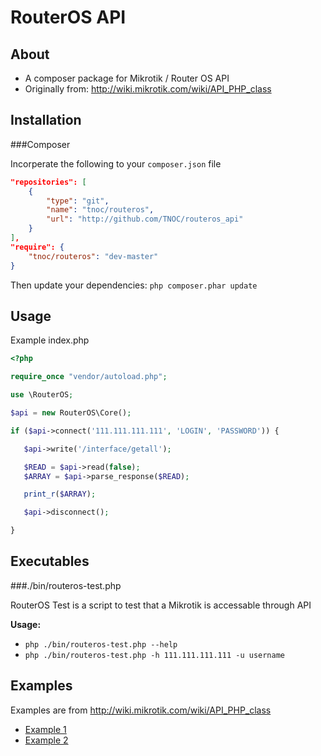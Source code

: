 RouterOS API
============

About
-----
- A composer package for Mikrotik / Router OS API
- Originally from: http://wiki.mikrotik.com/wiki/API_PHP_class

Installation
-----

###Composer

Incorperate the following to your `composer.json` file
```json
"repositories": [
    {
        "type": "git",
        "name": "tnoc/routeros",
        "url": "http://github.com/TNOC/routeros_api"
    }
],
"require": {
    "tnoc/routeros": "dev-master"
}
```

Then update your dependencies: `php composer.phar update`

Usage
------

Example index.php

```php
<?php

require_once "vendor/autoload.php";

use \RouterOS;

$api = new RouterOS\Core();

if ($api->connect('111.111.111.111', 'LOGIN', 'PASSWORD')) {

   $api->write('/interface/getall');

   $READ = $api->read(false);
   $ARRAY = $api->parse_response($READ);

   print_r($ARRAY);

   $api->disconnect();

}
```

Executables
----

###./bin/routeros-test.php

RouterOS Test is a script to test that a Mikrotik is accessable through API

<b>Usage:</b>
- `php ./bin/routeros-test.php --help`
- `php ./bin/routeros-test.php -h 111.111.111.111 -u username`

Examples
----

Examples are from http://wiki.mikrotik.com/wiki/API_PHP_class

- [Example 1](https://github.com/TNOC/routeros_api/wiki/Example-1)
- [Example 2](https://github.com/TNOC/routeros_api/wiki/Example-2)
